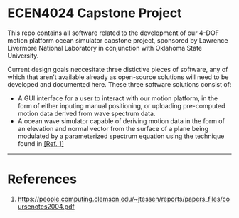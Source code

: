 # ECEN4024 Capstone Project

This repo contains all software related to the development of our 4-DOF motion platform ocean simulator capstone project, sponsored by Lawrence Livermore National Laboratory in conjunction with Oklahoma State University.

Current design goals neccesitate three distictive pieces of software, any of which that aren't available already as open-source solutions will need to be developed and documented here. These three software solutions consist of:

- A GUI interface for a user to interact with our motion platform, in the form of either inputing manual positioning, or uploading pre-computed motion data derived from wave spectrum data.
- A ocean wave simulator capable of deriving motion data in the form of an elevation and normal vector from the surface of a plane being modulated by a parameterized spectrum equation using the technique found in [[Ref. 1]](#references)

---

# References

1. https://people.computing.clemson.edu/~jtessen/reports/papers_files/coursenotes2004.pdf